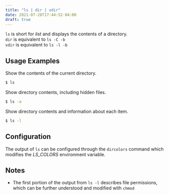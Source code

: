 ```yaml
---
title: "ls | dir | vdir"
date: 2021-07-28T17:44:52-04:00
draft: true
---
```


`ls` is short for _list_ and displays the contents of a directory. <br> `dir` is
equivalent to `ls -C -b` <br> `vdir` is equivalent to `ls -l -b`

## Usage Examples

Show the contents of the current directory.

```bash
$ ls
```

Show directory contents, including hidden files.

```bash
$ ls -a
```

Show directory contents and information about each item.

```bash
$ ls -l
```

## Configuration

The output of `ls` can be configured through the `dircolors` command which
modifies the _LS_COLORS_ environment variable.

## Notes

- The first portion of the output from `ls -l` describes file permissions, which
  can be further understood and modified with `chmod`
